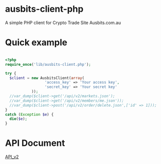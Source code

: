 ausbits-client-php
==============

A simple PHP client for Crypto Trade Site Ausbits.com.au

Quick example
=============

```php

<?php
require_once('lib/ausbits-client.php');

try {
  $client = new AusbitsClient(array(
                  'access_key' => 'Your access key',
                  'secret_key' => 'Your secret key'
            ));
  //var_dump($client->get('/api/v2/markets.json');
  //var_dump($client->get('/api/v2/members/me.json'));
  //var_dump($client->post('/api/v2/order/delete.json',['id' => 1]));
}
catch (Exception $e) {
  die($e);
}

```

API Document
=============

[API_v2](https://ausbits.com.au/documents/api_v2)
